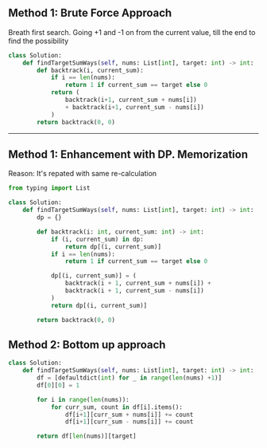 ## Method 1: Brute Force Approach

Breath first search. Going +1 and -1 on from the current value, till the end to find the possibility

```python
class Solution:
    def findTargetSumWays(self, nums: List[int], target: int) -> int:
        def backtrack(i, current_sum):
            if i == len(nums):
                return 1 if current_sum == target else 0
            return (
                backtrack(i+1, current_sum + nums[i])
                + backtrack(i+1, current_sum - nums[i])
            )
        return backtrack(0, 0)
```
----

## Method 1: Enhancement with DP. Memorization
Reason: It's repated with same re-calculation

```python
from typing import List

class Solution:
    def findTargetSumWays(self, nums: List[int], target: int) -> int:
        dp = {}

        def backtrack(i: int, current_sum: int) -> int:
            if (i, current_sum) in dp:
                return dp[(i, current_sum)]
            if i == len(nums):
                return 1 if current_sum == target else 0

            dp[(i, current_sum)] = (
                backtrack(i + 1, current_sum + nums[i]) +
                backtrack(i + 1, current_sum - nums[i])
            )
            return dp[(i, current_sum)]

        return backtrack(0, 0)

```

## Method 2: Bottom up approach

```python
class Solution:
    def findTargetSumWays(self, nums: List[int], target: int) -> int:
        df = [defaultdict(int) for _ in range(len(nums) +1)]
        df[0][0] = 1

        for i in range(len(nums)):
            for curr_sum, count in df[i].items():
                df[i+1][curr_sum + nums[i]] += count
                df[i+1][curr_sum - nums[i]] += count

        return df[len(nums)][target]
```
